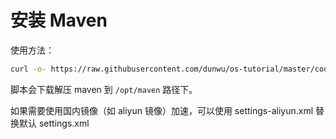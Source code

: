 # 安装 Maven

使用方法：

```sh
curl -o- https://raw.githubusercontent.com/dunwu/os-tutorial/master/codes/linux/ops/service/maven/install-maven3.sh | bash
```

脚本会下载解压 maven 到 `/opt/maven` 路径下。

如果需要使用国内镜像（如 aliyun 镜像）加速，可以使用 settings-aliyun.xml 替换默认 settings.xml

